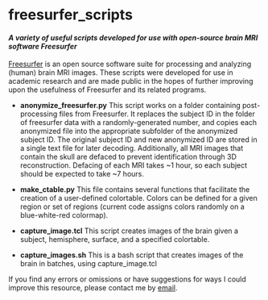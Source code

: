 # freesurfer_scripts
#### _A variety of useful scripts developed for use with open-source brain MRI software Freesurfer_

[Freesurfer](https://surfer.nmr.mgh.harvard.edu/) is an open source software suite for processing and analyzing (human) brain MRI images.  These scripts were developed for use in academic research and are made public in the hopes of further improving upon the usefulness of Freesurfer and its related programs.  

- **anonymize_freesurfer.py**  This script works on a folder containing post-processing files from Freesurfer. It replaces the subject ID in the folder of freesurfer data with a randomly-generated number, and copies each anonymized file into the appropriate subfolder of the anonymized subject ID.  The original subject ID and new anonymized ID are stored in a single text file for later decoding.  Additionally, all MRI images that contain the skull are defaced to prevent identification through 3D reconstruction.  Defacing of each MRI takes ~1 hour, so each subject should be expected to take ~7 hours.

- **make_ctable.py**  This file contains several functions that facilitate the creation of a user-defined colortable.  Colors can be defined for a given region or set of regions (current code assigns colors randomly on a blue-white-red colormap).  

- **capture_image.tcl**  This script creates images of the brain given a subject, hemisphere, surface, and a specified colortable.

- **capture_images.sh**  This is a bash script that creates images of the brain in batches, using capture_image.tcl

If you find any errors or omissions or have suggestions for ways I could improve this resource, please contact me by [email](maria-holl@nd.edu).